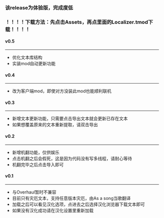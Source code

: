 ### 该release为体验版，完成度低  
### ！！！！下载方法：先点击Assets，再点里面的Localizer.tmod下载！！！！  
#### v0.5  
---  
* 优化文本库结构  
* 实装mod自动更新功能  
#### v0.4  
---   
* 改为客户端mod，即使对方没装此mod也能顺利联机  
#### v0.3  
---  
* 新增文本更新功能，只需要点击导出文本就会更新已存在文本  
* 如果想覆盖原来的文本重新提取，请双击导出  
#### v0.2
---
* 新增机翻功能，仅供娱乐
* 点击机翻之后会假死，这是因为代码没有写多线程，请耐心等待
* 机翻完毕之后点击导入即可
#### v0.1  
---
* 与Overhaul暂时不兼容  
* 目前只有灾厄文本，支持任意版本灾厄，由As a song当歌翻译
* 加载之后可以看见汉化选项，点进去之后选择汉化浏览器下载文本即可
* 如果没有汉化成功请在汉化设置里重新加载